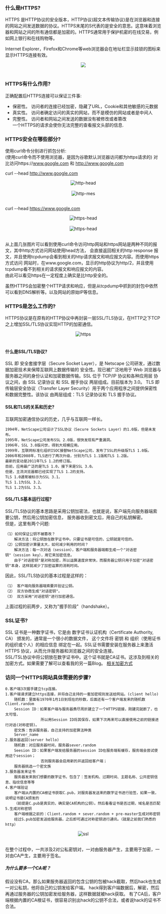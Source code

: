 ### 什么是HTTPS?
HTTPS 是HTTP协议的安全版本，HTTP协议(超文本传输协议)是在浏览器和连接的网站之间发送数据的协议。HTTPS末尾的S代表的是安全的意思。这意味着浏览器和网站之间的所有通信都是加密的。HTTPS通常用于保护机密的在线交易，例如网上银行和在线购物等。  

Internet Explorer，Firefox和Chrome等web浏览器会在地址栏显示挂锁的图标来显示HTTPS连接有效。  
<div align="center"> <img src="../Network/pics/http-vs-https.png"  /> </div><br>

### HTTPS有什么作用?
正确配置后HTTPS连接可以保证三件事:
- 保密性。 访问者的连接已经加密，隐藏了URL，Cookie和其他敏感的元数据
- 真实性。 访问者确定访问的真实的网站，而不是模仿的网站或者是中间人
- 完整性。 访问者和网站之间发送的数据没有被修改或者篡改  
一个HTTPS的请求会使你无法完整的查看报文头部的信息.  

### HTTPS安全在哪些部分?
使用curl命令分别进行抓包分析:  
(使用curl命令而不使用浏览器，是因为谷歌默认浏览器访问都为https请求的)
对比访问https://www.google.com 和 http://www.google.com  

curl --head http://www.google.com  

<div align="center"> <img src="../Network/pics/http-head.png"  alt="http-head"/> </div><br>
<div align="center"> <img src="../Network/pics/http-mes.png"  alt="http-mes"/> </div><br>

curl --head https://www.google.com  

<div align="center"> <img src="../Network/pics/https-head.png"  alt="https-head"/> </div><br>
<div align="center"> <img src="../Network/pics/https-mes.png"  alt="https-head"/> </div><br>

从上面几张图片可以看到使用curl命令访问http网站和https网站是两种不同的报文，其中http方式访问网站使用head方法，
会直接返回相关的http response 报文，并且使用tcpdump会看到相关的http请求报文和响应报文内容。而使用https方式访问
网站时，在www.google.com，显示的http协议为http/2，并且使用tcpdump看不到相关的请求报文和响应报文的内容。  
由此可以看见https在一定程度上确实是比http安全的。  

虽然HTTPS会加密整个HTTP请求和响应，但是从tcpdump中抓到的封包中依然可以看到DNS解析等。以及网站的原始IP等信息。


### HTTPS是怎么工作的?
HTTPS协议是在原有的HTTP协议中再封装一层SSL/TLS协议，在HTTP之下TCP之上增加SSL/TLS协议实现HTTP的加密通信。  
<div align="center"> <img src="../Network/pics/https.png"  alt="https"/> </div><br>

#### 什么是SSL/TLS协议?
SSL 即 安全套接字层（Secure Socket Layer），是 Netscape 公司研发，通过数据加密技术来保障互联网上数据传输的
安全性。现已被广泛地用于 Web 浏览器与服务器之间的身份认证和加密数据传输。SSL 位于 TCP/IP 协议和各种应用层
协议之间，由 SSL 记录协议 和 SSL 握手协议 两层组成。目前版本为 3.0。
TLS 即 传输层安全协议（Transfer Layer Security）用于两个应用程序之间提供保密性和数据完整性。该协议
由两层组成：TLS 记录协议和 TLS 握手协议。  

#### SSL和TLS的关系和历史?
互联网加密通信协议的历史，几乎与互联网一样长。  

	1994年，NetScape公司设计了SSL协议（Secure Sockets Layer）的1.0版，但是未发布。  
	1995年，NetScape公司发布SSL 2.0版，很快发现有严重漏洞。  
	1996年，SSL 3.0版问世，得到大规模应用。  
	1999年，互联网标准化组织ISOC接替NetScape公司，发布了SSL的升级版TLS 1.0版。  
	2006年和2008年，TLS进行了两次升级，分别为TLS 1.1版和TLS 1.2版。  
	最新的变动是2011年TLS 1.2的修订版。  
	目前，应用最广泛的是TLS 1.0，接下来是SSL 3.0。  
	但是，主流浏览器都已经实现了TLS 1.2的支持。  
	TLS 1.0通常被标示为SSL 3.1，  
	TLS 1.1为SSL 3.2，  
	TLS 1.2为SSL 3.3。  

#### SSL/TLS基本运行过程?
SSL/TLS协议的基本思路是采用公钥加密法，也就是说，客户端先向服务器端索要公钥，然后用公钥加密信息，
服务器收到密文后，用自己的私钥解密。  
但是，这里有两个问题:  

	（1）如何保证公钥不被篡改？  
		解决方法：将公钥放在数字证书中。只要证书是可信的，公钥就是可信的。  
	（2）公钥加密计算量太大，如何减少耗用的时间？  
		解决方法：每一次对话（session），客户端和服务器端都生成一个"对话密钥"（session key），用它来加密信息。  
		由于"对话密钥"是对称加密，所以运算速度非常快，而服务器公钥只用于加密"对话密钥"本身，这样就减少了加密运算的消耗时间。  

因此，SSL/TLS协议的基本过程是这样的：  

	（1） 客户端向服务器端索要并验证公钥。  
	（2） 双方协商生成"对话密钥"。  
	（3） 双方采用"对话密钥"进行加密通信。  

上面过程的前两步，又称为"握手阶段"（handshake）。  

### SSL证书?
SSL 证书是一种数字证书，它是由 数字证书认证机构（Certificate Authority, CA） 颁发的，通常是一个很小的数据文件，
这个文件将 密钥 和 组织（使用证书的组织或个人）的相应信息 绑定在一起。SSL证书需要安装在服务器上来激活 HTTPS 协议，从而允许服务器和浏览器之间的安全连接。  
SSL/TSL协议中将公钥放在数字证书中。这个证书就是CA证书。这涉及到相关的加密方式。如果需要了解可以查看我的另一篇Blog。
[相关加密方式](https://github.com/ihuangch/blog/issues/7)  

### 访问一个HTTPS网站具体需要的步骤?  

	0.客户端3次握手建立tcp连接。
	1.客户端请求建立https连接，并将自己支持的一套加密规则发送给网站。(client hello)
		随机数：里面有1970年1月1日到现在的秒数，后面还有一个客户端发来的随机数Client.random
		Session ID：如果客户端与服务器费尽周折建立了一个HTTPS链接，刚建完就断了，也太可惜，
					所以用Session ID将其保存，如果下次再来可以直接使用之前的链接进行对话(对称密钥)。
		密文族：告诉服务器，自己支持的加密算法种类
		Server_name
	2.服务器返回(server hello)
		随机数：对应服务器时间，服务器sever.random
		Seesion ID：如果客户端发给服务器的session ID在服务端有缓存，服务端会尝试使用这个session；
					否则服务器会启用新的并返回给客户端；
		服务器挑选一个密文族
	3.服务器发来证书
		服务器发来我们想要的数字证书，包含了：签发机构、过期时间、主题名称、公共密钥信息、指纹信息等等
	4.客户端验证
		客户端从内置的CA根证书获取C.pub，对服务器发送来的数字证书进行验签，如果一致，说明证书是CA颁发的
		（前提是C.pub是真实的，确实是CA机构的公钥）。然后看看证书是否过期，域名是否匹配
	5.生成对称密钥
		客户端根据之前的：Client.random + sever.random + pre-master生成对称密钥
		经过S.pub加密发送给服务器，之后即可通过对称密钥进行通讯。（就是之前我们熟悉的http）

<div align="center"> <img src="../Network/pics/ssl.png"  alt="ssl"/> </div><br>
		
在整个过程中，一共涉及2对公私密钥对，一对由服务器产生，主要用于加密，一对由CA产生，主要用于签名。  
##### 为什么要多一个CA呢？  
假设没有CA，那么如果服务器返回的包含公钥的包被hack截取，然后hack也生成一对公私钥，他将自己的公钥发给客户端。
hack得到客户端数据后，解密，然后再通过服务器的公钥加密发给服务器，这样数据就被hack获取。
有了CA后，客户端根据内置的CA根证书，很容易识别出hack的公钥不合法，或者说hack的证书不合法。
